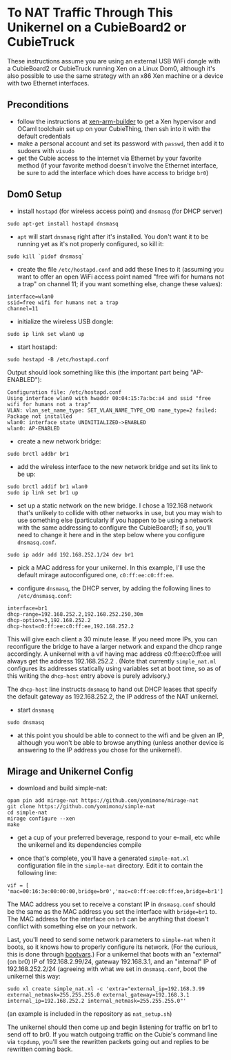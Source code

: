 # To NAT Traffic Through This Unikernel on a CubieBoard2 or CubieTruck

These instructions assume you are using an external USB WiFi dongle with a CubieBoard2 or CubieTruck running Xen on a Linux Dom0, although it's also possible to use the same strategy with an x86 Xen machine or a device with two Ethernet interfaces.

## Preconditions
* follow the instructions at [xen-arm-builder](http://github.com/mirage/xen-arm-builder) to get a Xen hypervisor and OCaml toolchain set up on your CubieThing, then ssh into it with the default credentials
* make a personal account and set its password with `passwd`, then add it to sudoers with `visudo`
* get the Cubie access to the internet via Ethernet by your favorite method (if your favorite method doesn't involve the Ethernet interface, be sure to add the interface which does have access to bridge `br0`)

## Dom0 Setup

* install `hostapd` (for wireless access point) and `dnsmasq` (for DHCP server)
```
sudo apt-get install hostapd dnsmasq
```
* `apt` will start `dnsmasq` right after it's installed.  You don't want it to be running yet as it's not properly configured, so kill it:

```
sudo kill `pidof dnsmasq`
```

* create the file `/etc/hostapd.conf` and add these lines to it (assuming you want to offer an open WiFi access point named "free wifi for humans not a trap" on channel 11; if you want something else, change these values):

```
interface=wlan0
ssid=free wifi for humans not a trap
channel=11
```

* initialize the wireless USB dongle:

```
sudo ip link set wlan0 up
```

* start hostapd:

```
sudo hostapd -B /etc/hostapd.conf
```

Output should look something like this (the important part being "AP-ENABLED"):

```
Configuration file: /etc/hostapd.conf
Using interface wlan0 with hwaddr 00:04:15:7a:bc:a4 and ssid "free wifi for humans not a trap"
VLAN: vlan_set_name_type: SET_VLAN_NAME_TYPE_CMD name_type=2 failed: Package not installed
wlan0: interface state UNINITIALIZED->ENABLED
wlan0: AP-ENABLED 
```

* create a new network bridge:

```
sudo brctl addbr br1
```

* add the wireless interface to the new network bridge and set its link to be up:

```
sudo brctl addif br1 wlan0
sudo ip link set br1 up
```

* set up a static network on the new bridge.  I chose a 192.168 network that's unlikely to collide with other networks in use, but you may wish to use something else (particularly if you happen to be using a network with the same addressing to configure the CubieBoard!); if so, you'll need to change it here and in the step below where you configure `dnsmasq.conf`.

```
sudo ip addr add 192.168.252.1/24 dev br1
```

* pick a MAC address for your unikernel.  In this example, I'll use the default mirage autoconfigured one, `c0:ff:ee:c0:ff:ee`.

* configure `dnsmasq`, the DHCP server, by adding the following lines to `/etc/dnsmasq.conf`:

```
interface=br1
dhcp-range=192.168.252.2,192.168.252.250,30m
dhcp-option=3,192.168.252.2
dhcp-host=c0:ff:ee:c0:ff:ee,192.168.252.2
```

This will give each client a 30 minute lease.  If you need more IPs, you can reconfigure the bridge to have a larger network and expand the dhcp range accordingly.  A unikernel with a vif having mac address c0:ff:ee:c0:ff:ee will always get the address 192.168.252.2 .  (Note that currently `simple_nat.ml` configures its addresses statically using variables set at boot time, so as of this writing the `dhcp-host` entry above is purely advisory.)

The `dhcp-host` line instructs `dnsmasq` to hand out DHCP leases that specify the default gateway as 192.168.252.2, the IP address of the NAT unikernel.

* start `dnsmasq`

```
sudo dnsmasq
```

* at this point you should be able to connect to the wifi and be given an IP, although you won't be able to browse anything (unless another device is answering to the IP address you chose for the unikernel!).

## Mirage and Unikernel Config

* download and build simple-nat:
```
opam pin add mirage-nat https://github.com/yomimono/mirage-nat
git clone https://github.com/yomimono/simple-nat
cd simple-nat
mirage configure --xen
make
```

* get a cup of your preferred beverage, respond to your e-mail, etc while the unikernel and its dependencies compile

* once that's complete, you'll have a generated `simple-nat.xl` configuration file in the `simple-nat` directory.  Edit it to contain the following line:

```
vif = [ 'mac=00:16:3e:00:00:00,bridge=br0','mac=c0:ff:ee:c0:ff:ee,bridge=br1']
```

The MAC address you set to receive a constant IP in `dnsmasq.conf` should be the same as the MAC address you set the interface with `bridge=br1` to.  The MAC address for the interface on `br0` can be anything that doesn't conflict with something else on your network.

Last, you'll need to send some network parameters to `simple-nat` when it boots, so it knows how to properly configure its network.  (For the curious, this is done through [bootvars](https://github.com/MagnusS/mirage-bootvar-xen).)  For a unikernel that boots with an "external" (on br0) IP of 192.168.2.99/24, gateway 192.168.3.1, and an "internal" IP of 192.168.252.2/24 (agreeing with what we set in `dnsmasq.conf`, boot the unikernel this way:

```
sudo xl create simple_nat.xl -c 'extra="external_ip=192.168.3.99 external_netmask=255.255.255.0 external_gateway=192.168.3.1 internal_ip=192.168.252.2 internal_netmask=255.255.255.0"'
```

(an example is included in the repository as `nat_setup.sh`)

The unikernel should then come up and begin listening for traffic on br1 to send off to br0.  If you watch outgoing traffic on the Cubie's command line via `tcpdump`, you'll see the rewritten packets going out and replies to be rewritten coming back.
